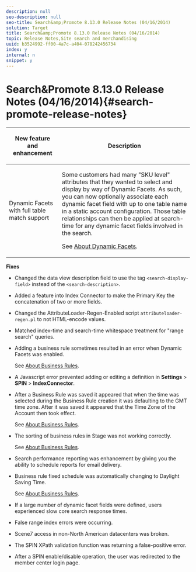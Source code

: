 ```yaml
---
description: null
seo-description: null
seo-title: Search&amp;Promote 8.13.0 Release Notes (04/16/2014)
solution: Target
title: Search&amp;Promote 8.13.0 Release Notes (04/16/2014)
topic: Release Notes,Site search and merchandising
uuid: b3524992-ff00-4a7c-a404-078242456734
index: y
internal: n
snippet: y
---
```


# Search&amp;Promote 8.13.0 Release Notes (04/16/2014){#search-promote-release-notes}

<table> 
 <thead> 
  <tr> 
   <th colname="col1" class="entry"> <p>New feature and enhancement </p> </th> 
   <th colname="col2" class="entry"> <p>Description </p> </th> 
  </tr> 
 </thead>
 <tbody> 
  <tr> 
   <td colname="col1"> <p>Dynamic Facets with full table match support </p> </td> 
   <td colname="col2"> <p> </p> <p> Some customers had many "SKU level" attributes that they wanted to select and display by way of Dynamic Facets. As such, you can now optionally associate each dynamic facet field with up to one table name in a static account configuration. Those table relationships can then be applied at search-time for any dynamic facet fields involved in the search. </p> <p>See <a href="../c-about-design-menu/c-about-dynamic-facets.md#concept_E65A70C9C2E04804BF24FBE1B3CAD899" format="dita" scope="local"> About Dynamic Facets</a>. </p> </td> 
  </tr> 
 </tbody> 
</table>

**Fixes**

* Changed the data view description field to use the tag `<search-display-field>` instead of the `<search-description>`. 
* Added a feature into Index Connector to make the Primary Key the concatenation of two or more fields. 
* Changed the AttributeLoader-Regen-Enabled script `attributeloader-regen.pl` to not HTML-encode values. 
* Matched index-time and search-time whitespace treatment for "range search" queries. 
* Adding a business rule sometimes resulted in an error when Dynamic Facets was enabled.

  See [About Business Rules](../c-about-rules-menu/c-about-business-rules.md#concept_2A93D76216754D3D8412CDEA00BD26BD). 

* A Javascript error prevented adding or editing a definition in **Settings** > **SPIN** > **IndexConnector**. 
* After a Business Rule was saved it appeared that when the time was selected during the Business Rule creation it was defaulting to the GMT time zone. After it was saved it appeared that the Time Zone of the Account then took effect.

  See [About Business Rules](../c-about-rules-menu/c-about-business-rules.md#concept_2A93D76216754D3D8412CDEA00BD26BD). 

* The sorting of business rules in Stage was not working correctly.

  See [About Business Rules](../c-about-rules-menu/c-about-business-rules.md#concept_2A93D76216754D3D8412CDEA00BD26BD). 

* Search performance reporting was enhancement by giving you the ability to schedule reports for email delivery. 
* Business rule fixed schedule was automatically changing to Daylight Saving Time.

  See [About Business Rules](../c-about-rules-menu/c-about-business-rules.md#concept_2A93D76216754D3D8412CDEA00BD26BD). 

* If a large number of dynamic facet fields were defined, users experienced slow core search response times. 
* False range index errors were occurring. 
* Scene7 access in non-North American datacenters was broken. 
* The SPIN XPath validation function was returning a false-positive error.

* After a SPIN enable/disable operation, the user was redirected to the member center login page.

